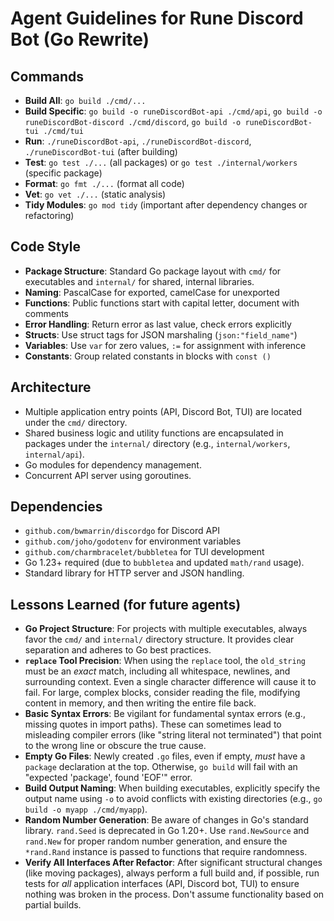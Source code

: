 # Agent Guidelines for Rune Discord Bot (Go Rewrite)

## Commands
- **Build All**: `go build ./cmd/...`
- **Build Specific**: `go build -o runeDiscordBot-api ./cmd/api`, `go build -o runeDiscordBot-discord ./cmd/discord`, `go build -o runeDiscordBot-tui ./cmd/tui`
- **Run**: `./runeDiscordBot-api`, `./runeDiscordBot-discord`, `./runeDiscordBot-tui` (after building)
- **Test**: `go test ./...` (all packages) or `go test ./internal/workers` (specific package)
- **Format**: `go fmt ./...` (format all code)
- **Vet**: `go vet ./...` (static analysis)
- **Tidy Modules**: `go mod tidy` (important after dependency changes or refactoring)

## Code Style
- **Package Structure**: Standard Go package layout with `cmd/` for executables and `internal/` for shared, internal libraries.
- **Naming**: PascalCase for exported, camelCase for unexported
- **Functions**: Public functions start with capital letter, document with comments
- **Error Handling**: Return error as last value, check errors explicitly
- **Structs**: Use struct tags for JSON marshaling (`json:"field_name"`)
- **Variables**: Use `var` for zero values, `:=` for assignment with inference
- **Constants**: Group related constants in blocks with `const ()`

## Architecture
- Multiple application entry points (API, Discord Bot, TUI) are located under the `cmd/` directory.
- Shared business logic and utility functions are encapsulated in packages under the `internal/` directory (e.g., `internal/workers`, `internal/api`).
- Go modules for dependency management.
- Concurrent API server using goroutines.

## Dependencies
- `github.com/bwmarrin/discordgo` for Discord API
- `github.com/joho/godotenv` for environment variables
- `github.com/charmbracelet/bubbletea` for TUI development
- Go 1.23+ required (due to `bubbletea` and updated `math/rand` usage).
- Standard library for HTTP server and JSON handling.

## Lessons Learned (for future agents)
- **Go Project Structure**: For projects with multiple executables, always favor the `cmd/` and `internal/` directory structure. It provides clear separation and adheres to Go best practices.
- **`replace` Tool Precision**: When using the `replace` tool, the `old_string` must be an *exact* match, including all whitespace, newlines, and surrounding context. Even a single character difference will cause it to fail. For large, complex blocks, consider reading the file, modifying content in memory, and then writing the entire file back.
- **Basic Syntax Errors**: Be vigilant for fundamental syntax errors (e.g., missing quotes in import paths). These can sometimes lead to misleading compiler errors (like "string literal not terminated") that point to the wrong line or obscure the true cause.
- **Empty Go Files**: Newly created `.go` files, even if empty, *must* have a `package` declaration at the top. Otherwise, `go build` will fail with an "expected 'package', found 'EOF'" error.
- **Build Output Naming**: When building executables, explicitly specify the output name using `-o` to avoid conflicts with existing directories (e.g., `go build -o myapp ./cmd/myapp`).
- **Random Number Generation**: Be aware of changes in Go's standard library. `rand.Seed` is deprecated in Go 1.20+. Use `rand.NewSource` and `rand.New` for proper random number generation, and ensure the `*rand.Rand` instance is passed to functions that require randomness.
- **Verify All Interfaces After Refactor**: After significant structural changes (like moving packages), always perform a full build and, if possible, run tests for *all* application interfaces (API, Discord bot, TUI) to ensure nothing was broken in the process. Don't assume functionality based on partial builds.
